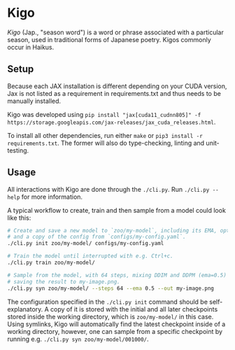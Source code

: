 # Kigo

*Kigo* (Jap., "season word") is a word or phrase associated with a particular
season, used in traditional forms of Japanese poetry. Kigos commonly occur in
Haikus.

## Setup

Because each JAX installation is different depending on your CUDA version, Jax
is not listed as a requirement in requirements.txt and thus needs to be manually
installed.

Kigo was developed using `pip install "jax[cuda11_cudnn805]" -f
https://storage.googleapis.com/jax-releases/jax_cuda_releases.html`.

To install all other dependencies, run either `make` or `pip3 install -r
requirements.txt`. The former will also do type-checking, linting and
unit-testing.

## Usage

All interactions with Kigo are done through the `./cli.py`. Run `./cli.py
--help` for more information.

A typical workflow to create, train and then sample from a model could look like
this:

```bash
# Create and save a new model to `zoo/my-model`, including its EMA, optimizer
# and a copy of the config from `configs/my-config.yaml`.
./cli.py init zoo/my-model/ configs/my-config.yaml

# Train the model until interrupted with e.g. Ctrl+c.
./cli.py train zoo/my-model/

# Sample from the model, with 64 steps, mixing DDIM and DDPM (ema=0.5) and
# saving the result to my-image.png.
./cli.py syn zoo/my-model/ --steps 64 --ema 0.5 --out my-image.png
```

The configuration specified in the `./cli.py init` command should be
self-explanatory. A copy of it is stored with the initial and all later
checkpoints stored inside the working directory, which is `zoo/my-model/` in
this case. Using symlinks, Kigo will automatically find the latest checkpoint
inside of a working directory, however, one can sample from a specific
checkpoint by running e.g. `./cli.py syn zoo/my-model/001000/`.
